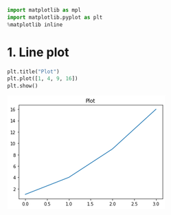 

```python
import matplotlib as mpl
import matplotlib.pyplot as plt
%matplotlib inline
```

# 1. Line plot


```python
plt.title("Plot")
plt.plot([1, 4, 9, 16])
plt.show()
```


![png](/_posts/assets/ipynb_images/vis_files/vis_2_0.png)



```python

```
